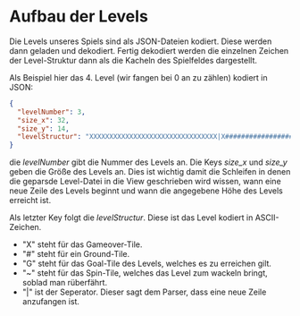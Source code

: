 # Aufbau der Levels  

Die Levels unseres Spiels sind als JSON-Dateien kodiert. Diese werden dann geladen und dekodiert. Fertig dekodiert werden die einzelnen Zeichen der Level-Struktur dann als die Kacheln des Spielfeldes dargestellt.  

Als Beispiel hier das 4. Level (wir fangen bei 0 an zu zählen) kodiert in JSON:  

```json
{
  "levelNumber": 3,
  "size_x": 32,
  "size_y": 14,
  "levelStructur": "XXXXXXXXXXXXXXXXXXXXXXXXXXXXXXXX|X##############################X|X##############################X|X##############################X|X##############################X|X##############################X|X########~#####################X|X##############################X|X#######X#X####################X|X######XXGXX###################X|X######XXXXX###################X|X##############################X|X##############################X|XXXXXXXXXXXXXXXXXXXXXXXXXXXXXXXX|"
}
```  

die *levelNumber* gibt die Nummer des Levels an. Die Keys *size_x* und *size_y* geben die Größe des Levels an. Dies ist wichtig damit die Schleifen in denen die geparsde Level-Datei in die View geschrieben wird wissen, wann eine neue Zeile des Levels beginnt und wann die angegebene Höhe des Levels erreicht ist.  

Als letzter Key folgt die *levelStructur*. Diese ist das Level kodiert in ASCII-Zeichen.  

*  "X" steht für das Gameover-Tile.
*  "#" steht für ein Ground-Tile.
*  "G" steht für das Goal-Tile des Levels, welches es zu erreichen gilt.
*  "~" steht für das Spin-Tile, welches das Level zum wackeln bringt, soblad man rüberfährt.
*  "|" ist der Seperator. Dieser sagt dem Parser, dass eine neue Zeile anzufangen ist.

